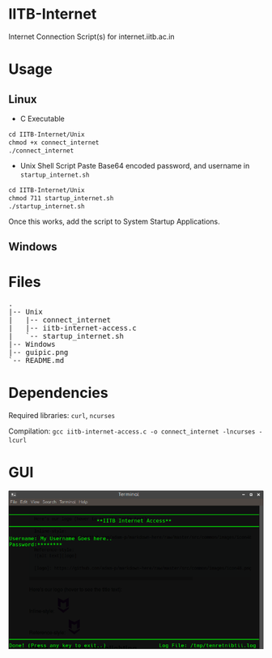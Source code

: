# IITB-Internet
Internet Connection Script(s) for internet.iitb.ac.in

# Usage

## Linux
* C Executable
```
cd IITB-Internet/Unix
chmod +x connect_internet
./connect_internet
```
* Unix Shell Script
Paste Base64 encoded password, and username in `startup_internet.sh`
```
cd IITB-Internet/Unix
chmod 711 startup_internet.sh
./startup_internet.sh
```
Once this works, add the script to System Startup Applications.

## Windows


# Files
<pre>
.
|-- Unix
|   |-- connect_internet
|   |-- iitb-internet-access.c
|   `-- startup_internet.sh
|-- Windows
|-- guipic.png
`-- README.md
</pre>

# Dependencies
Required libraries: `curl`, `ncurses`

Compilation: `gcc iitb-internet-access.c -o connect_internet -lncurses -lcurl`

# GUI
![GUI Preview][guipic]

[guipic]:guipic.png "Terminal Screenshot!"

